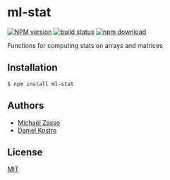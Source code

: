 # ml-stat

  [![NPM version][npm-image]][npm-url]
  [![build status][travis-image]][travis-url]
  [![npm download][download-image]][download-url]

Functions for computing stats on arrays and matrices

## Installation

`$ npm install ml-stat`

## Authors

  - [Michaël Zasso](https://github.com/targos)
  - [Daniel Kostro](https://github.com/stropitek)

## License

  [MIT](./LICENSE)

[npm-image]: https://img.shields.io/npm/v/ml-stat.svg?style=flat-square
[npm-url]: https://www.npmjs.com/package/ml-stat
[travis-image]: https://img.shields.io/travis/mljs/stat/master.svg?style=flat-square
[travis-url]: https://travis-ci.org/mljs/stat
[download-image]: https://img.shields.io/npm/dm/ml-stat.svg?style=flat-square
[download-url]: https://www.npmjs.com/package/ml-stat
